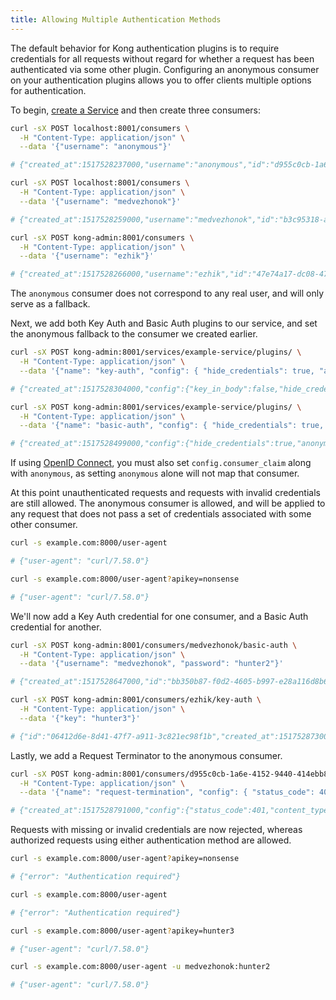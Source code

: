 ```yaml
---
title: Allowing Multiple Authentication Methods
---
```


The default behavior for Kong authentication plugins is to require credentials
for all requests without regard for whether a request has been authenticated
via some other plugin. Configuring an anonymous consumer on your authentication
plugins allows you to offer clients multiple options for authentication.

To begin, [create a Service](/gateway/{{page.kong_version}}/admin-api/#service-object) and then create three consumers:

```bash
curl -sX POST localhost:8001/consumers \
  -H "Content-Type: application/json" \
  --data '{"username": "anonymous"}'

# {"created_at":1517528237000,"username":"anonymous","id":"d955c0cb-1a6e-4152-9440-414ebb8fee8a"}

curl -sX POST localhost:8001/consumers \
  -H "Content-Type: application/json" \
  --data '{"username": "medvezhonok"}'

# {"created_at":1517528259000,"username":"medvezhonok","id":"b3c95318-a932-4bb2-9d74-1298a3ffc87c"}

curl -sX POST kong-admin:8001/consumers \
  -H "Content-Type: application/json" \
  --data '{"username": "ezhik"}'

# {"created_at":1517528266000,"username":"ezhik","id":"47e74a17-dc08-4786-a8cf-d8e4f38a5459"}
```

The `anonymous` consumer does not correspond to any real user, and will only serve as a fallback.

Next, we add both Key Auth and Basic Auth plugins to our service, and set the anonymous fallback to the consumer we created earlier.

```bash
curl -sX POST kong-admin:8001/services/example-service/plugins/ \
  -H "Content-Type: application/json" \
  --data '{"name": "key-auth", "config": { "hide_credentials": true, "anonymous": "d955c0cb-1a6e-4152-9440-414ebb8fee8a"} }'

# {"created_at":1517528304000,"config":{"key_in_body":false,"hide_credentials":true,"anonymous":"d955c0cb-1a6e-4152-9440-414ebb8fee8a","run_on_preflight":true,"key_names":["apikey"]},"id":"bb884f7b-4e48-4166-8c80-c858b5a4c357","name":"key-auth","service_id":"a2a168a8-4491-4fe1-9426-cde3b5fcd45b","enabled":true}

curl -sX POST kong-admin:8001/services/example-service/plugins/ \
  -H "Content-Type: application/json" \
  --data '{"name": "basic-auth", "config": { "hide_credentials": true, "anonymous": "d955c0cb-1a6e-4152-9440-414ebb8fee8a"} }'

# {"created_at":1517528499000,"config":{"hide_credentials":true,"anonymous":"d955c0cb-1a6e-4152-9440-414ebb8fee8a"},"id":"e5a40543-debe-4225-a879-a54901368e6d","name":"basic-auth","service_id":"a2a168a8-4491-4fe1-9426-cde3b5fcd45b","enabled":true}
```

If using [OpenID Connect](/hub/kong-inc/openid-connect/), you must also set `config.consumer_claim` along with `anonymous`, as setting `anonymous` alone will not map that consumer.

At this point unauthenticated requests and requests with invalid credentials are still allowed. The anonymous consumer is allowed, and will be applied to any request that does not pass a set of credentials associated with some other consumer.

```bash
curl -s example.com:8000/user-agent

# {"user-agent": "curl/7.58.0"}

curl -s example.com:8000/user-agent?apikey=nonsense

# {"user-agent": "curl/7.58.0"}
```

We'll now add a Key Auth credential for one consumer, and a Basic Auth credential for another.

```bash
curl -sX POST kong-admin:8001/consumers/medvezhonok/basic-auth \
  -H "Content-Type: application/json" \
  --data '{"username": "medvezhonok", "password": "hunter2"}'

# {"created_at":1517528647000,"id":"bb350b87-f0d2-4605-b997-e28a116d8b6d","username":"medvezhonok","password":"f239a0404351d7170201e7f92fa9b3159e47bb01","consumer_id":"b3c95318-a932-4bb2-9d74-1298a3ffc87c"}

curl -sX POST kong-admin:8001/consumers/ezhik/key-auth \
  -H "Content-Type: application/json" \
  --data '{"key": "hunter3"}'

# {"id":"06412d6e-8d41-47f7-a911-3c821ec98f1b","created_at":1517528730000,"key":"hunter3","consumer_id":"47e74a17-dc08-4786-a8cf-d8e4f38a5459"}
```

Lastly, we add a Request Terminator to the anonymous consumer.

```bash
curl -sX POST kong-admin:8001/consumers/d955c0cb-1a6e-4152-9440-414ebb8fee8a/plugins/ \
  -H "Content-Type: application/json" \
  --data '{"name": "request-termination", "config": { "status_code": 401, "content_type": "application/json; charset=utf-8", "body": "{\"error\": \"Authentication required\"}"} }'

# {"created_at":1517528791000,"config":{"status_code":401,"content_type":"application\/json; charset=utf-8","body":"{\"error\": \"Authentication required\"}"},"id":"21fc5f6f-363f-4d79-b533-ce26d4478879","name":"request-termination","enabled":true,"consumer_id":"d955c0cb-1a6e-4152-9440-414ebb8fee8a"}
```

Requests with missing or invalid credentials are now rejected, whereas authorized requests using either authentication method are allowed.

```bash
curl -s example.com:8000/user-agent?apikey=nonsense

# {"error": "Authentication required"}

curl -s example.com:8000/user-agent

# {"error": "Authentication required"}

curl -s example.com:8000/user-agent?apikey=hunter3

# {"user-agent": "curl/7.58.0"}

curl -s example.com:8000/user-agent -u medvezhonok:hunter2

# {"user-agent": "curl/7.58.0"}
```
